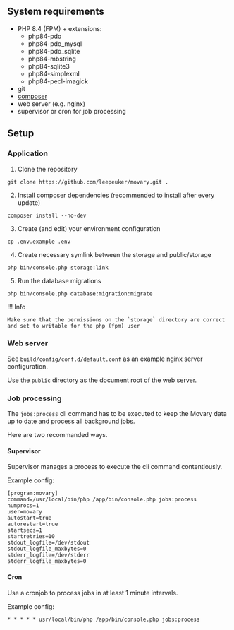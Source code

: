 ## System requirements

- PHP 8.4 (FPM) + extensions:
    - php84-pdo
    - php84-pdo_mysql
    - php84-pdo_sqlite
    - php84-mbstring
    - php84-sqlite3
    - php84-simplexml
    - php84-pecl-imagick
- git
- [composer](https://getcomposer.org)
- web server (e.g. nginx)
- supervisor or cron for job processing

## Setup

### Application

1. Clone the repository
```
git clone https://github.com/leepeuker/movary.git .
```

2. Install composer dependencies (recommended to install after every update)
```
composer install --no-dev
```

3. Create (and edit) your environment configuration
```
cp .env.example .env
```

4. Create necessary symlink between the storage and public/storage
```
php bin/console.php storage:link
```

5. Run the database migrations
```
php bin/console.php database:migration:migrate
```

!!! Info

    Make sure that the permissions on the `storage` directory are correct and set to writable for the php (fpm) user

### Web server

See `build/config/conf.d/default.conf` as an example nginx server configuration.

Use the `public` directory as the document root of the web server.

### Job processing

The `jobs:process` cli command has to be executed to keep the Movary data up to date and process all background jobs.

Here are two recommanded ways.

#### Supervisor
Supervisor manages a process to execute the cli command contentiously.  

Example config:

```
[program:movary]
command=/usr/local/bin/php /app/bin/console.php jobs:process
numprocs=1
user=movary
autostart=true
autorestart=true
startsecs=1
startretries=10
stdout_logfile=/dev/stdout
stdout_logfile_maxbytes=0
stderr_logfile=/dev/stderr
stderr_logfile_maxbytes=0
```

#### Cron
Use a cronjob to process jobs in at least 1 minute intervals.

Example config:

```
* * * * * usr/local/bin/php /app/bin/console.php jobs:process
```
